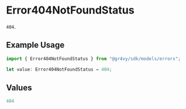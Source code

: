 # Error404NotFoundStatus

`404`.

## Example Usage

```typescript
import { Error404NotFoundStatus } from "@gr4vy/sdk/models/errors";

let value: Error404NotFoundStatus = 404;
```

## Values

```typescript
404
```